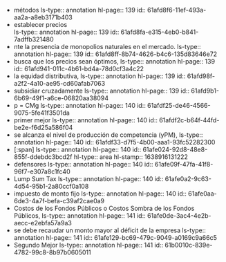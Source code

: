 - métodos
  ls-type:: annotation
  hl-page:: 139
  id:: 61afd8f6-11ef-493a-aa2a-a8eb3171b403
- establecer  precios  
  ls-type:: annotation
  hl-page:: 139
  id:: 61afd8fa-e315-4eb0-b841-7adffb321480
- nte  la  presencia  de  monopolios  naturales  en  el  mercado. 
  ls-type:: annotation
  hl-page:: 139
  id:: 61afd8ff-8b74-4626-b4c6-135d83646e72
- busca que los precios sean óptimos,
  ls-type:: annotation
  hl-page:: 139
  id:: 61afd941-011c-4b61-bd4a-78d0cf3a4c22
- la equidad distributiva,
  ls-type:: annotation
  hl-page:: 139
  id:: 61afd98f-a2f2-4a10-ae95-cd60afab7063
- subsidiar  cruzadamente 
  ls-type:: annotation
  hl-page:: 139
  id:: 61afd9b1-6b69-49f1-a6ce-06820aa38094
- p = CMg
  ls-type:: annotation
  hl-page:: 140
  id:: 61afdf25-de46-4566-9075-5fe41f3501da
- primer mejor 
  ls-type:: annotation
  hl-page:: 140
  id:: 61afdf2c-b64f-44fd-be2e-f6d25a586f04
- se alcanza el nivel de producción de competencia (yPM), 
  ls-type:: annotation
  hl-page:: 140
  id:: 61afdf33-d7f5-4b00-aaa1-93fc52282300
- [:span]
  ls-type:: annotation
  hl-page:: 140
  id:: 61afe024-92d8-48e8-855f-ddebdc3bcd2f
  hl-type:: area
  hl-stamp:: 1638916131222
- defensores
  ls-type:: annotation
  hl-page:: 140
  id:: 61afe09f-47fa-41f8-96f7-e307a8c1fc40
- Lump Sum Tax
  ls-type:: annotation
  hl-page:: 140
  id:: 61afe0a2-9c63-4d54-95b1-2a80ccf0a108
- impuesto de monto fijo
  ls-type:: annotation
  hl-page:: 140
  id:: 61afe0aa-6de3-4a7f-befa-c39af2cae0a9
- Costos de los Fondos Públicos o Costos Sombra de los Fondos Públicos, 
  ls-type:: annotation
  hl-page:: 141
  id:: 61afe0de-3ac4-4e2b-aecc-e2ebfa57a9a3
- se debe recaudar un monto mayor al déficit de la empresa
  ls-type:: annotation
  hl-page:: 141
  id:: 61afe129-bc69-479c-9049-a0169c9a66c5
- Segundo Mejor
  ls-type:: annotation
  hl-page:: 141
  id:: 61b0010c-839e-4782-99c8-8b97b0605011